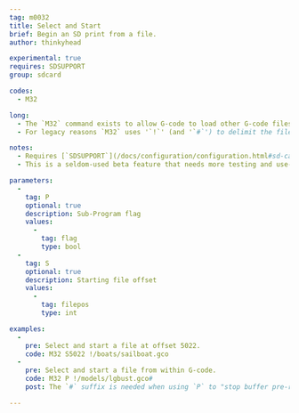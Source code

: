 ```yaml
---
tag: m0032
title: Select and Start
brief: Begin an SD print from a file.
author: thinkyhead

experimental: true
requires: SDSUPPORT
group: sdcard

codes:
  - M32

long:
  - The `M32` command exists to allow G-code to load other G-code files and run them as sub-programs. This can be useful to change the start / end gcode for a batch of files without having to edit them all.
  - For legacy reasons `M32` uses '`!`' (and '`#`') to delimit the filepath parameter. The filepath must be the last parameter.

notes:
  - Requires [`SDSUPPORT`](/docs/configuration/configuration.html#sd-card)
  - This is a seldom-used beta feature that needs more testing and use-cases.

parameters:
  -
    tag: P
    optional: true
    description: Sub-Program flag
    values:
      -
        tag: flag
        type: bool
  -
    tag: S
    optional: true
    description: Starting file offset
    values:
      -
        tag: filepos
        type: int

examples:
  -
    pre: Select and start a file at offset 5022.
    code: M32 S5022 !/boats/sailboat.gco
  -
    pre: Select and start a file from within G-code.
    code: M32 P !/models/lgbust.gco#
    post: The `#` suffix is needed when using `P` to "stop buffer pre-reading" so no commands after `M32` will go into the buffer until after it returns.

---
```

